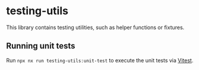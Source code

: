 # testing-utils

This library contains testing utilities, such as helper functions or fixtures.

## Running unit tests

Run `npx nx run testing-utils:unit-test` to execute the unit tests via [Vitest](https://vitest.dev).
